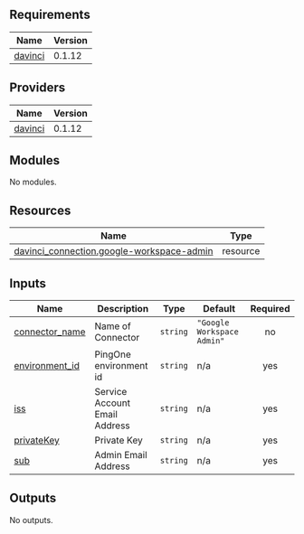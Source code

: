 <!-- BEGIN_TF_DOCS -->
## Requirements

| Name | Version |
|------|---------|
| <a name="requirement_davinci"></a> [davinci](#requirement\_davinci) | 0.1.12 |

## Providers

| Name | Version |
|------|---------|
| <a name="provider_davinci"></a> [davinci](#provider\_davinci) | 0.1.12 |

## Modules

No modules.

## Resources

| Name | Type |
|------|------|
| [davinci_connection.google-workspace-admin](https://registry.terraform.io/providers/pingidentity/davinci/0.1.12/docs/resources/connection) | resource |

## Inputs

| Name | Description | Type | Default | Required |
|------|-------------|------|---------|:--------:|
| <a name="input_connector_name"></a> [connector\_name](#input\_connector\_name) | Name of Connector | `string` | `"Google Workspace Admin"` | no |
| <a name="input_environment_id"></a> [environment\_id](#input\_environment\_id) | PingOne environment id | `string` | n/a | yes |
| <a name="input_iss"></a> [iss](#input\_iss) | Service Account Email Address | `string` | n/a | yes |
| <a name="input_privateKey"></a> [privateKey](#input\_privateKey) | Private Key | `string` | n/a | yes |
| <a name="input_sub"></a> [sub](#input\_sub) | Admin Email Address | `string` | n/a | yes |

## Outputs

No outputs.
<!-- END_TF_DOCS -->